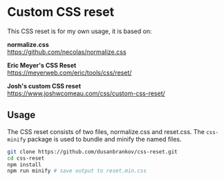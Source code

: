 # Custom CSS reset

This CSS reset is for my own usage, it is based on:

**normalize.css**<br />
https://github.com/necolas/normalize.css

**Eric Meyer's CSS Reset**<br />
https://meyerweb.com/eric/tools/css/reset/

**Josh's custom CSS reset**<br />
https://www.joshwcomeau.com/css/custom-css-reset/

## Usage

The CSS reset consists of two files, normalize.css and reset.css. The `css-minify`
package is used to bundle and minify the named files.

```sh
git clone https://github.com/dusanbrankov/css-reset.git
cd css-reset
npm install
npm run minify # save output to reset.min.css
```
